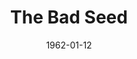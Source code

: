 ---
title: The Bad Seed
date: 1962-01-12
closing_date: 1962-01-20
layout: productions
playbill:
Theatre: Theatre Jacksonville
Venue: Little Theatre
cast:
- Rhoda Penmark: Cathy Perry
- Col. Kenneth Penmark: William Austill, Jr
- Christine Penmark: Peggy Gift
- Monica Breedlove: Jane Porter
- Emory Wages: William Scott Thornton
- Leroy: Roger Pugh
- Miss Fern: Shirley Sandusky
- Reginald Tasker: Chase Ambler
- Mrs. Daigle: Mardie Kelly
- Mr. Daigle: C.D. Cleghorn
- Messenger: Kenneth Landers
- Richard Bravo: Raymond Winstead
crew:
- Director: George Ballis
- Set Designer: Ben Jones
- Scenic Art: Bob Krell
- Technical Work: Pete House
- Sound and Lighting Design: Chase Ambler
- Stage Manager: Kenneth Landers
- Assistant Stage Manager: Jim Hicken
- Lighting:
  - Norman Freedman
  - Peggy Miller
- Sound:
  - Wenonah Wells
  - Thea Harrell
- Costumes: Frank Ridge
- Properties:
  - Gladys Dale
  - Esther Barnes
  - Ann Brown
  - Evelyn Clark
  - Helen Cochran
  - Ruth Perry
  - Edythe Price
  - Lois Taylor
- Make-Up:
  - Trudi Johnston
  - Carolyn Lieder
- Special Scenic Artist: Bob Krell
- Construction and Painting:
  - Wenonah Wells
  - Thea Harrell
  - Ira Fink
  - Pete House
  - Joanne House
  - Peggy Miller
  - Gladys Dale
  - Chuck Wells
external_links:
---